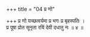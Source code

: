 +++
title = "04 प्र णो"

+++
प्र णो यच्छत्वर्यमा प्र भगः प्र बृहस्पतिः ।  
प्र पूषा प्रोत सूनृता रयिं देवी दधातु नः ॥ ४ ॥